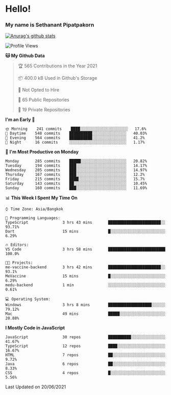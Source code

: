 # Hello!
### My name is Sethanant Pipatpakorn

[![Anurag's github stats](https://github-readme-stats.vercel.app/api?username=thetkpark&count_private=true&show_icons=true&theme=tokyonight)](https://github.com/anuraghazra/github-readme-stats)

<!--START_SECTION:waka-->
![Profile Views](http://img.shields.io/badge/Profile%20Views-16-blue)

**🐱 My Github Data** 

> 🏆 565 Contributions in the Year 2021
 > 
> 📦 400.0 kB Used in Github's Storage 
 > 
> 🚫 Not Opted to Hire
 > 
> 📜 65 Public Repositories 
 > 
> 🔑 19 Private Repositories  
 > 
**I'm an Early 🐤** 

```text
🌞 Morning    241 commits    ████░░░░░░░░░░░░░░░░░░░░░   17.6% 
🌆 Daytime    548 commits    ██████████░░░░░░░░░░░░░░░   40.03% 
🌃 Evening    564 commits    ██████████░░░░░░░░░░░░░░░   41.2% 
🌙 Night      16 commits     ░░░░░░░░░░░░░░░░░░░░░░░░░   1.17%

```
📅 **I'm Most Productive on Monday** 

```text
Monday       285 commits    █████░░░░░░░░░░░░░░░░░░░░   20.82% 
Tuesday      194 commits    ███░░░░░░░░░░░░░░░░░░░░░░   14.17% 
Wednesday    205 commits    ███░░░░░░░░░░░░░░░░░░░░░░   14.97% 
Thursday     167 commits    ███░░░░░░░░░░░░░░░░░░░░░░   12.2% 
Friday       215 commits    ████░░░░░░░░░░░░░░░░░░░░░   15.7% 
Saturday     143 commits    ██░░░░░░░░░░░░░░░░░░░░░░░   10.45% 
Sunday       160 commits    ███░░░░░░░░░░░░░░░░░░░░░░   11.69%

```


📊 **This Week I Spent My Time On** 

```text
⌚︎ Time Zone: Asia/Bangkok

💬 Programming Languages: 
TypeScript               3 hrs 43 mins       ███████████████████████░░   93.71% 
Dart                     15 mins             █░░░░░░░░░░░░░░░░░░░░░░░░   6.29%

🔥 Editors: 
VS Code                  3 hrs 58 mins       █████████████████████████   100.0%

🐱‍💻 Projects: 
me-vaccine-backend       3 hrs 42 mins       ███████████████████████░░   93.1% 
MeVaccine                15 mins             █░░░░░░░░░░░░░░░░░░░░░░░░   6.29% 
medu-backend             1 min               ░░░░░░░░░░░░░░░░░░░░░░░░░   0.61%

💻 Operating System: 
Windows                  3 hrs 8 mins        ███████████████████░░░░░░   79.12% 
Mac                      49 mins             █████░░░░░░░░░░░░░░░░░░░░   20.88%

```

**I Mostly Code in JavaScript** 

```text
JavaScript               30 repos            ██████████░░░░░░░░░░░░░░░   41.67% 
TypeScript               12 repos            ████░░░░░░░░░░░░░░░░░░░░░   16.67% 
HTML                     7 repos             ██░░░░░░░░░░░░░░░░░░░░░░░   9.72% 
Java                     6 repos             ██░░░░░░░░░░░░░░░░░░░░░░░   8.33% 
CSS                      4 repos             █░░░░░░░░░░░░░░░░░░░░░░░░   5.56%

```



 Last Updated on 20/06/2021
<!--END_SECTION:waka-->
